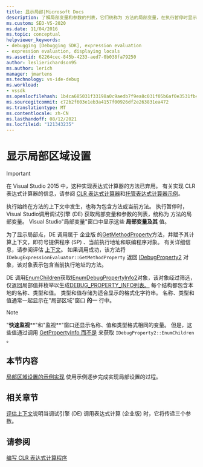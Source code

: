 ```yaml
---
title: 显示局部|Microsoft Docs
description: 了解局部变量和参数的列表，它们统称为 方法的局部变量，在执行暂停时显示。
ms.custom: SEO-VS-2020
ms.date: 11/04/2016
ms.topic: conceptual
helpviewer_keywords:
- debugging [Debugging SDK], expression evaluation
- expression evaluation, displaying locals
ms.assetid: 62264cec-845b-4233-aed7-0b038fa79250
author: leslierichardson95
ms.author: lerich
manager: jmartens
ms.technology: vs-ide-debug
ms.workload:
- vssdk
ms.openlocfilehash: 1b4ca685031f33198a0c9aedb7f9ea8c031f05b6af0e3531fb423aca986fab9c
ms.sourcegitcommit: c72b2f603e1eb3a4157f00926df2e263831ea472
ms.translationtype: MT
ms.contentlocale: zh-CN
ms.lasthandoff: 08/12/2021
ms.locfileid: "121343235"
---
```

# <a name="display-locals"></a>显示局部区域设置
> [!IMPORTANT]
> 在 Visual Studio 2015 中，这种实现表达式计算器的方法已弃用。 有关实现 CLR 表达式计算器的信息，请参阅 [CLR 表达式计算器](https://github.com/Microsoft/ConcordExtensibilitySamples/wiki/CLR-Expression-Evaluators)和[托管表达式计算器示例](https://github.com/Microsoft/ConcordExtensibilitySamples/wiki/Managed-Expression-Evaluator-Sample)。

 执行始终在方法的上下文中发生，也称为包含方法或当前方法。 执行暂停时，Visual Studio调用调试引擎 (DE) 获取局部变量和参数的列表，统称为 方法的局部变量。 Visual Studio"局部变量"窗口中显示这些 **局部变量及其** 值。

 为了显示局部点，DE 调用属于 企业版 的[GetMethodProperty](../../extensibility/debugger/reference/idebugexpressionevaluator-getmethodproperty.md)方法，并赋予其计算上下文，即符号提供程序 (SP) 、当前执行地址和联编程序对象。 有关详细信息，请参阅评估 [上下文](../../extensibility/debugger/evaluation-context.md)。 如果调用成功，该方法将 `IDebugExpressionEvaluator::GetMethodProperty` 返回 [IDebugProperty2](../../extensibility/debugger/reference/idebugproperty2.md) 对象，该对象表示包含当前执行地址的方法。

 DE 调用[EnumChildren](../../extensibility/debugger/reference/idebugproperty2-enumchildren.md)获取[IEnumDebugPropertyInfo2](../../extensibility/debugger/reference/ienumdebugpropertyinfo2.md)对象，该对象经过筛选，仅返回局部值并枚举以生成[DEBUG_PROPERTY_INFO列表。](../../extensibility/debugger/reference/debug-property-info.md) 每个结构都包含本地的名称、类型和值。 类型和值存储为适合显示的格式化字符串。 名称、类型和值通常一起显示在"局部区域"窗口 **的一** 行中。

> [!NOTE]
> "**快速监视****"和"监视**"窗口还显示名称、值和类型格式相同的变量。 但是，这些值通过调用 [GetPropertyInfo 而不是](../../extensibility/debugger/reference/idebugproperty2-getpropertyinfo.md) 来获取 `IDebugProperty2::EnumChildren` 。

## <a name="in-this-section"></a>本节内容
 [局部区域设置的示例实现](../../extensibility/debugger/sample-implementation-of-locals.md) 使用示例逐步完成实现局部设置的过程。

## <a name="related-sections"></a>相关章节
 [评估上下文](../../extensibility/debugger/evaluation-context.md)说明当调试引擎 (DE) 调用表达式计算 (企业版) 时，它将传递三个参数。

## <a name="see-also"></a>请参阅
 [编写 CLR 表达式计算程序](../../extensibility/debugger/writing-a-common-language-runtime-expression-evaluator.md)

